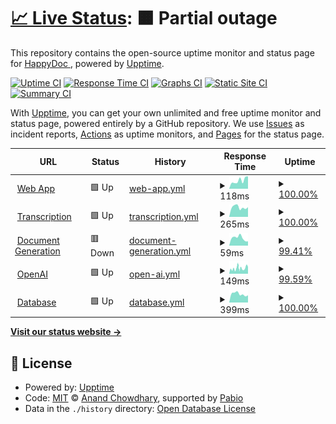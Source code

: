 # [📈 Live Status](https://demo.upptime.js.org): <!--live status--> **🟧 Partial outage**

This repository contains the open-source uptime monitor and status page for [HappyDoc ](https://demo.upptime.js.org), powered by [Upptime](https://github.com/upptime/upptime).

[![Uptime CI](https://github.com/happy-doc/HappyStatus/workflows/Uptime%20CI/badge.svg)](https://github.com/happy-doc/HappyStatus/actions?query=workflow%3A%22Uptime+CI%22)
[![Response Time CI](https://github.com/happy-doc/HappyStatus/workflows/Response%20Time%20CI/badge.svg)](https://github.com/happy-doc/HappyStatus/actions?query=workflow%3A%22Response+Time+CI%22)
[![Graphs CI](https://github.com/happy-doc/HappyStatus/workflows/Graphs%20CI/badge.svg)](https://github.com/happy-doc/HappyStatus/actions?query=workflow%3A%22Graphs+CI%22)
[![Static Site CI](https://github.com/happy-doc/HappyStatus/workflows/Static%20Site%20CI/badge.svg)](https://github.com/happy-doc/HappyStatus/actions?query=workflow%3A%22Static+Site+CI%22)
[![Summary CI](https://github.com/happy-doc/HappyStatus/workflows/Summary%20CI/badge.svg)](https://github.com/happy-doc/HappyStatus/actions?query=workflow%3A%22Summary+CI%22)

With [Upptime](https://upptime.js.org), you can get your own unlimited and free uptime monitor and status page, powered entirely by a GitHub repository. We use [Issues](https://github.com/happy-doc/HappyStatus/issues) as incident reports, [Actions](https://github.com/happy-doc/HappyStatus/actions) as uptime monitors, and [Pages](https://demo.upptime.js.org) for the status page.

<!--start: status pages-->
<!-- This summary is generated by Upptime (https://github.com/upptime/upptime) -->
<!-- Do not edit this manually, your changes will be overwritten -->
<!-- prettier-ignore -->
| URL | Status | History | Response Time | Uptime |
| --- | ------ | ------- | ------------- | ------ |
| <img alt="" src="https://icons.duckduckgo.com/ip3/app.gohappydoc.com.ico" height="13"> [Web App](https://app.gohappydoc.com) | 🟩 Up | [web-app.yml](https://github.com/happy-doc/HappyStatus/commits/HEAD/history/web-app.yml) | <details><summary><img alt="Response time graph" src="./graphs/web-app/response-time-week.png" height="20"> 118ms</summary><br><a href="https://status.gohappydoc.com/history/web-app"><img alt="Response time 126" src="https://img.shields.io/endpoint?url=https%3A%2F%2Fraw.githubusercontent.com%2Fhappy-doc%2FHappyStatus%2FHEAD%2Fapi%2Fweb-app%2Fresponse-time.json"></a><br><a href="https://status.gohappydoc.com/history/web-app"><img alt="24-hour response time 177" src="https://img.shields.io/endpoint?url=https%3A%2F%2Fraw.githubusercontent.com%2Fhappy-doc%2FHappyStatus%2FHEAD%2Fapi%2Fweb-app%2Fresponse-time-day.json"></a><br><a href="https://status.gohappydoc.com/history/web-app"><img alt="7-day response time 118" src="https://img.shields.io/endpoint?url=https%3A%2F%2Fraw.githubusercontent.com%2Fhappy-doc%2FHappyStatus%2FHEAD%2Fapi%2Fweb-app%2Fresponse-time-week.json"></a><br><a href="https://status.gohappydoc.com/history/web-app"><img alt="30-day response time 125" src="https://img.shields.io/endpoint?url=https%3A%2F%2Fraw.githubusercontent.com%2Fhappy-doc%2FHappyStatus%2FHEAD%2Fapi%2Fweb-app%2Fresponse-time-month.json"></a><br><a href="https://status.gohappydoc.com/history/web-app"><img alt="1-year response time 126" src="https://img.shields.io/endpoint?url=https%3A%2F%2Fraw.githubusercontent.com%2Fhappy-doc%2FHappyStatus%2FHEAD%2Fapi%2Fweb-app%2Fresponse-time-year.json"></a></details> | <details><summary><a href="https://status.gohappydoc.com/history/web-app">100.00%</a></summary><a href="https://status.gohappydoc.com/history/web-app"><img alt="All-time uptime 100.00%" src="https://img.shields.io/endpoint?url=https%3A%2F%2Fraw.githubusercontent.com%2Fhappy-doc%2FHappyStatus%2FHEAD%2Fapi%2Fweb-app%2Fuptime.json"></a><br><a href="https://status.gohappydoc.com/history/web-app"><img alt="24-hour uptime 100.00%" src="https://img.shields.io/endpoint?url=https%3A%2F%2Fraw.githubusercontent.com%2Fhappy-doc%2FHappyStatus%2FHEAD%2Fapi%2Fweb-app%2Fuptime-day.json"></a><br><a href="https://status.gohappydoc.com/history/web-app"><img alt="7-day uptime 100.00%" src="https://img.shields.io/endpoint?url=https%3A%2F%2Fraw.githubusercontent.com%2Fhappy-doc%2FHappyStatus%2FHEAD%2Fapi%2Fweb-app%2Fuptime-week.json"></a><br><a href="https://status.gohappydoc.com/history/web-app"><img alt="30-day uptime 100.00%" src="https://img.shields.io/endpoint?url=https%3A%2F%2Fraw.githubusercontent.com%2Fhappy-doc%2FHappyStatus%2FHEAD%2Fapi%2Fweb-app%2Fuptime-month.json"></a><br><a href="https://status.gohappydoc.com/history/web-app"><img alt="1-year uptime 100.00%" src="https://img.shields.io/endpoint?url=https%3A%2F%2Fraw.githubusercontent.com%2Fhappy-doc%2FHappyStatus%2FHEAD%2Fapi%2Fweb-app%2Fuptime-year.json"></a></details>
| <img alt="" src="https://icons.duckduckgo.com/ip3/service.gohappydoc.com.ico" height="13"> [Transcription](https://service.gohappydoc.com/service-transcribe/healthcheck) | 🟩 Up | [transcription.yml](https://github.com/happy-doc/HappyStatus/commits/HEAD/history/transcription.yml) | <details><summary><img alt="Response time graph" src="./graphs/transcription/response-time-week.png" height="20"> 265ms</summary><br><a href="https://status.gohappydoc.com/history/transcription"><img alt="Response time 230" src="https://img.shields.io/endpoint?url=https%3A%2F%2Fraw.githubusercontent.com%2Fhappy-doc%2FHappyStatus%2FHEAD%2Fapi%2Ftranscription%2Fresponse-time.json"></a><br><a href="https://status.gohappydoc.com/history/transcription"><img alt="24-hour response time 268" src="https://img.shields.io/endpoint?url=https%3A%2F%2Fraw.githubusercontent.com%2Fhappy-doc%2FHappyStatus%2FHEAD%2Fapi%2Ftranscription%2Fresponse-time-day.json"></a><br><a href="https://status.gohappydoc.com/history/transcription"><img alt="7-day response time 265" src="https://img.shields.io/endpoint?url=https%3A%2F%2Fraw.githubusercontent.com%2Fhappy-doc%2FHappyStatus%2FHEAD%2Fapi%2Ftranscription%2Fresponse-time-week.json"></a><br><a href="https://status.gohappydoc.com/history/transcription"><img alt="30-day response time 239" src="https://img.shields.io/endpoint?url=https%3A%2F%2Fraw.githubusercontent.com%2Fhappy-doc%2FHappyStatus%2FHEAD%2Fapi%2Ftranscription%2Fresponse-time-month.json"></a><br><a href="https://status.gohappydoc.com/history/transcription"><img alt="1-year response time 230" src="https://img.shields.io/endpoint?url=https%3A%2F%2Fraw.githubusercontent.com%2Fhappy-doc%2FHappyStatus%2FHEAD%2Fapi%2Ftranscription%2Fresponse-time-year.json"></a></details> | <details><summary><a href="https://status.gohappydoc.com/history/transcription">100.00%</a></summary><a href="https://status.gohappydoc.com/history/transcription"><img alt="All-time uptime 100.00%" src="https://img.shields.io/endpoint?url=https%3A%2F%2Fraw.githubusercontent.com%2Fhappy-doc%2FHappyStatus%2FHEAD%2Fapi%2Ftranscription%2Fuptime.json"></a><br><a href="https://status.gohappydoc.com/history/transcription"><img alt="24-hour uptime 100.00%" src="https://img.shields.io/endpoint?url=https%3A%2F%2Fraw.githubusercontent.com%2Fhappy-doc%2FHappyStatus%2FHEAD%2Fapi%2Ftranscription%2Fuptime-day.json"></a><br><a href="https://status.gohappydoc.com/history/transcription"><img alt="7-day uptime 100.00%" src="https://img.shields.io/endpoint?url=https%3A%2F%2Fraw.githubusercontent.com%2Fhappy-doc%2FHappyStatus%2FHEAD%2Fapi%2Ftranscription%2Fuptime-week.json"></a><br><a href="https://status.gohappydoc.com/history/transcription"><img alt="30-day uptime 100.00%" src="https://img.shields.io/endpoint?url=https%3A%2F%2Fraw.githubusercontent.com%2Fhappy-doc%2FHappyStatus%2FHEAD%2Fapi%2Ftranscription%2Fuptime-month.json"></a><br><a href="https://status.gohappydoc.com/history/transcription"><img alt="1-year uptime 100.00%" src="https://img.shields.io/endpoint?url=https%3A%2F%2Fraw.githubusercontent.com%2Fhappy-doc%2FHappyStatus%2FHEAD%2Fapi%2Ftranscription%2Fuptime-year.json"></a></details>
| <img alt="" src="https://icons.duckduckgo.com/ip3/service.gohappydoc.com.ico" height="13"> [Document Generation](https://service.gohappydoc.com/api-server/healthcheck) | 🟥 Down | [document-generation.yml](https://github.com/happy-doc/HappyStatus/commits/HEAD/history/document-generation.yml) | <details><summary><img alt="Response time graph" src="./graphs/document-generation/response-time-week.png" height="20"> 59ms</summary><br><a href="https://status.gohappydoc.com/history/document-generation"><img alt="Response time 55" src="https://img.shields.io/endpoint?url=https%3A%2F%2Fraw.githubusercontent.com%2Fhappy-doc%2FHappyStatus%2FHEAD%2Fapi%2Fdocument-generation%2Fresponse-time.json"></a><br><a href="https://status.gohappydoc.com/history/document-generation"><img alt="24-hour response time 51" src="https://img.shields.io/endpoint?url=https%3A%2F%2Fraw.githubusercontent.com%2Fhappy-doc%2FHappyStatus%2FHEAD%2Fapi%2Fdocument-generation%2Fresponse-time-day.json"></a><br><a href="https://status.gohappydoc.com/history/document-generation"><img alt="7-day response time 59" src="https://img.shields.io/endpoint?url=https%3A%2F%2Fraw.githubusercontent.com%2Fhappy-doc%2FHappyStatus%2FHEAD%2Fapi%2Fdocument-generation%2Fresponse-time-week.json"></a><br><a href="https://status.gohappydoc.com/history/document-generation"><img alt="30-day response time 58" src="https://img.shields.io/endpoint?url=https%3A%2F%2Fraw.githubusercontent.com%2Fhappy-doc%2FHappyStatus%2FHEAD%2Fapi%2Fdocument-generation%2Fresponse-time-month.json"></a><br><a href="https://status.gohappydoc.com/history/document-generation"><img alt="1-year response time 55" src="https://img.shields.io/endpoint?url=https%3A%2F%2Fraw.githubusercontent.com%2Fhappy-doc%2FHappyStatus%2FHEAD%2Fapi%2Fdocument-generation%2Fresponse-time-year.json"></a></details> | <details><summary><a href="https://status.gohappydoc.com/history/document-generation">99.41%</a></summary><a href="https://status.gohappydoc.com/history/document-generation"><img alt="All-time uptime 99.88%" src="https://img.shields.io/endpoint?url=https%3A%2F%2Fraw.githubusercontent.com%2Fhappy-doc%2FHappyStatus%2FHEAD%2Fapi%2Fdocument-generation%2Fuptime.json"></a><br><a href="https://status.gohappydoc.com/history/document-generation"><img alt="24-hour uptime 95.86%" src="https://img.shields.io/endpoint?url=https%3A%2F%2Fraw.githubusercontent.com%2Fhappy-doc%2FHappyStatus%2FHEAD%2Fapi%2Fdocument-generation%2Fuptime-day.json"></a><br><a href="https://status.gohappydoc.com/history/document-generation"><img alt="7-day uptime 99.41%" src="https://img.shields.io/endpoint?url=https%3A%2F%2Fraw.githubusercontent.com%2Fhappy-doc%2FHappyStatus%2FHEAD%2Fapi%2Fdocument-generation%2Fuptime-week.json"></a><br><a href="https://status.gohappydoc.com/history/document-generation"><img alt="30-day uptime 99.76%" src="https://img.shields.io/endpoint?url=https%3A%2F%2Fraw.githubusercontent.com%2Fhappy-doc%2FHappyStatus%2FHEAD%2Fapi%2Fdocument-generation%2Fuptime-month.json"></a><br><a href="https://status.gohappydoc.com/history/document-generation"><img alt="1-year uptime 99.88%" src="https://img.shields.io/endpoint?url=https%3A%2F%2Fraw.githubusercontent.com%2Fhappy-doc%2FHappyStatus%2FHEAD%2Fapi%2Fdocument-generation%2Fuptime-year.json"></a></details>
| <img alt="" src="https://icons.duckduckgo.com/ip3/status.openai.com.ico" height="13"> [OpenAI](https://status.openai.com/api/v2/status.json) | 🟩 Up | [open-ai.yml](https://github.com/happy-doc/HappyStatus/commits/HEAD/history/open-ai.yml) | <details><summary><img alt="Response time graph" src="./graphs/open-ai/response-time-week.png" height="20"> 149ms</summary><br><a href="https://status.gohappydoc.com/history/open-ai"><img alt="Response time 188" src="https://img.shields.io/endpoint?url=https%3A%2F%2Fraw.githubusercontent.com%2Fhappy-doc%2FHappyStatus%2FHEAD%2Fapi%2Fopen-ai%2Fresponse-time.json"></a><br><a href="https://status.gohappydoc.com/history/open-ai"><img alt="24-hour response time 188" src="https://img.shields.io/endpoint?url=https%3A%2F%2Fraw.githubusercontent.com%2Fhappy-doc%2FHappyStatus%2FHEAD%2Fapi%2Fopen-ai%2Fresponse-time-day.json"></a><br><a href="https://status.gohappydoc.com/history/open-ai"><img alt="7-day response time 149" src="https://img.shields.io/endpoint?url=https%3A%2F%2Fraw.githubusercontent.com%2Fhappy-doc%2FHappyStatus%2FHEAD%2Fapi%2Fopen-ai%2Fresponse-time-week.json"></a><br><a href="https://status.gohappydoc.com/history/open-ai"><img alt="30-day response time 170" src="https://img.shields.io/endpoint?url=https%3A%2F%2Fraw.githubusercontent.com%2Fhappy-doc%2FHappyStatus%2FHEAD%2Fapi%2Fopen-ai%2Fresponse-time-month.json"></a><br><a href="https://status.gohappydoc.com/history/open-ai"><img alt="1-year response time 188" src="https://img.shields.io/endpoint?url=https%3A%2F%2Fraw.githubusercontent.com%2Fhappy-doc%2FHappyStatus%2FHEAD%2Fapi%2Fopen-ai%2Fresponse-time-year.json"></a></details> | <details><summary><a href="https://status.gohappydoc.com/history/open-ai">99.59%</a></summary><a href="https://status.gohappydoc.com/history/open-ai"><img alt="All-time uptime 99.95%" src="https://img.shields.io/endpoint?url=https%3A%2F%2Fraw.githubusercontent.com%2Fhappy-doc%2FHappyStatus%2FHEAD%2Fapi%2Fopen-ai%2Fuptime.json"></a><br><a href="https://status.gohappydoc.com/history/open-ai"><img alt="24-hour uptime 100.00%" src="https://img.shields.io/endpoint?url=https%3A%2F%2Fraw.githubusercontent.com%2Fhappy-doc%2FHappyStatus%2FHEAD%2Fapi%2Fopen-ai%2Fuptime-day.json"></a><br><a href="https://status.gohappydoc.com/history/open-ai"><img alt="7-day uptime 99.59%" src="https://img.shields.io/endpoint?url=https%3A%2F%2Fraw.githubusercontent.com%2Fhappy-doc%2FHappyStatus%2FHEAD%2Fapi%2Fopen-ai%2Fuptime-week.json"></a><br><a href="https://status.gohappydoc.com/history/open-ai"><img alt="30-day uptime 99.90%" src="https://img.shields.io/endpoint?url=https%3A%2F%2Fraw.githubusercontent.com%2Fhappy-doc%2FHappyStatus%2FHEAD%2Fapi%2Fopen-ai%2Fuptime-month.json"></a><br><a href="https://status.gohappydoc.com/history/open-ai"><img alt="1-year uptime 99.95%" src="https://img.shields.io/endpoint?url=https%3A%2F%2Fraw.githubusercontent.com%2Fhappy-doc%2FHappyStatus%2FHEAD%2Fapi%2Fopen-ai%2Fuptime-year.json"></a></details>
| <img alt="" src="https://icons.duckduckgo.com/ip3/supa.happydoc.ai.ico" height="13"> [Database](https://supa.happydoc.ai/rest/v1/app_versions?id=eq.1) | 🟩 Up | [database.yml](https://github.com/happy-doc/HappyStatus/commits/HEAD/history/database.yml) | <details><summary><img alt="Response time graph" src="./graphs/database/response-time-week.png" height="20"> 399ms</summary><br><a href="https://status.gohappydoc.com/history/database"><img alt="Response time 404" src="https://img.shields.io/endpoint?url=https%3A%2F%2Fraw.githubusercontent.com%2Fhappy-doc%2FHappyStatus%2FHEAD%2Fapi%2Fdatabase%2Fresponse-time.json"></a><br><a href="https://status.gohappydoc.com/history/database"><img alt="24-hour response time 340" src="https://img.shields.io/endpoint?url=https%3A%2F%2Fraw.githubusercontent.com%2Fhappy-doc%2FHappyStatus%2FHEAD%2Fapi%2Fdatabase%2Fresponse-time-day.json"></a><br><a href="https://status.gohappydoc.com/history/database"><img alt="7-day response time 399" src="https://img.shields.io/endpoint?url=https%3A%2F%2Fraw.githubusercontent.com%2Fhappy-doc%2FHappyStatus%2FHEAD%2Fapi%2Fdatabase%2Fresponse-time-week.json"></a><br><a href="https://status.gohappydoc.com/history/database"><img alt="30-day response time 398" src="https://img.shields.io/endpoint?url=https%3A%2F%2Fraw.githubusercontent.com%2Fhappy-doc%2FHappyStatus%2FHEAD%2Fapi%2Fdatabase%2Fresponse-time-month.json"></a><br><a href="https://status.gohappydoc.com/history/database"><img alt="1-year response time 404" src="https://img.shields.io/endpoint?url=https%3A%2F%2Fraw.githubusercontent.com%2Fhappy-doc%2FHappyStatus%2FHEAD%2Fapi%2Fdatabase%2Fresponse-time-year.json"></a></details> | <details><summary><a href="https://status.gohappydoc.com/history/database">100.00%</a></summary><a href="https://status.gohappydoc.com/history/database"><img alt="All-time uptime 100.00%" src="https://img.shields.io/endpoint?url=https%3A%2F%2Fraw.githubusercontent.com%2Fhappy-doc%2FHappyStatus%2FHEAD%2Fapi%2Fdatabase%2Fuptime.json"></a><br><a href="https://status.gohappydoc.com/history/database"><img alt="24-hour uptime 100.00%" src="https://img.shields.io/endpoint?url=https%3A%2F%2Fraw.githubusercontent.com%2Fhappy-doc%2FHappyStatus%2FHEAD%2Fapi%2Fdatabase%2Fuptime-day.json"></a><br><a href="https://status.gohappydoc.com/history/database"><img alt="7-day uptime 100.00%" src="https://img.shields.io/endpoint?url=https%3A%2F%2Fraw.githubusercontent.com%2Fhappy-doc%2FHappyStatus%2FHEAD%2Fapi%2Fdatabase%2Fuptime-week.json"></a><br><a href="https://status.gohappydoc.com/history/database"><img alt="30-day uptime 100.00%" src="https://img.shields.io/endpoint?url=https%3A%2F%2Fraw.githubusercontent.com%2Fhappy-doc%2FHappyStatus%2FHEAD%2Fapi%2Fdatabase%2Fuptime-month.json"></a><br><a href="https://status.gohappydoc.com/history/database"><img alt="1-year uptime 100.00%" src="https://img.shields.io/endpoint?url=https%3A%2F%2Fraw.githubusercontent.com%2Fhappy-doc%2FHappyStatus%2FHEAD%2Fapi%2Fdatabase%2Fuptime-year.json"></a></details>

<!--end: status pages-->

[**Visit our status website →**](https://demo.upptime.js.org)

## 📄 License

- Powered by: [Upptime](https://github.com/upptime/upptime)
- Code: [MIT](./LICENSE) © [Anand Chowdhary](https://anandchowdhary.com), supported by [Pabio](https://pabio.com)
- Data in the `./history` directory: [Open Database License](https://opendatacommons.org/licenses/odbl/1-0/)
